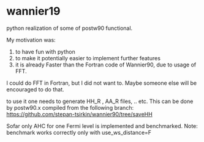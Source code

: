 # wannier19
python realization of some of postw90 functional.  

My motivation was:
1) to have fun with python
2) to make it potentially easier to implement further features
3) it is already Faster than the Fortran code of Wannier90, due to usage of FFT.

I could do FFT in Fortran, but I did not want to. Maybe someone else will be encouraged to do that.


to use it one needs to generate HH_R , AA_R files, .. etc. This can be done by postw90.x compiled from the following branch:
https://github.com/stepan-tsirkin/wannier90/tree/saveHH

Sofar only AHC for one Fermi level is implemented and benchmarked. 
Note: benchmark works correctly only with use_ws_distance=F
